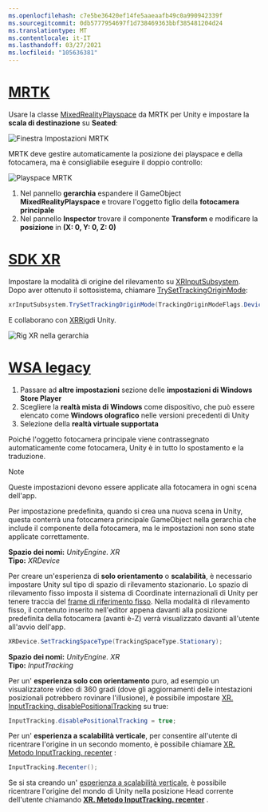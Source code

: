 ```yaml
---
ms.openlocfilehash: c7e5be36420ef14fe5aaeaafb49c0a990942339f
ms.sourcegitcommit: 0db5777954697f1d738469363bbf385481204d24
ms.translationtype: MT
ms.contentlocale: it-IT
ms.lasthandoff: 03/27/2021
ms.locfileid: "105636381"
---
```

# <a name="mrtk"></a>[MRTK](#tab/mrtk)
<!-- NEVER CHANGE THE ABOVE LINE! -->

Usare la classe [MixedRealityPlayspace](https://docs.microsoft.com/dotnet/api/microsoft.mixedreality.toolkit.mixedrealityplayspace) da MRTK per Unity e impostare la **scala di destinazione** su **Seated**:

![Finestra Impostazioni MRTK](../../images/mrtk-target-scale.png)

MRTK deve gestire automaticamente la posizione dei playspace e della fotocamera, ma è consigliabile eseguire il doppio controllo:

![Playspace MRTK](../../images/mrtk-playspace.png)

1. Nel pannello **gerarchia** espandere il GameObject **MixedRealityPlayspace** e trovare l'oggetto figlio della **fotocamera principale**
2. Nel pannello **Inspector** trovare il componente **Transform** e modificare la **posizione** in **(X: 0, Y: 0, Z: 0)**

# <a name="xr-sdk"></a>[SDK XR](#tab/xr)
<!-- NEVER CHANGE THE ABOVE LINE! -->

Impostare la modalità di origine del rilevamento su [XRInputSubsystem](https://docs.unity3d.com/Documentation/ScriptReference/XR.XRInputSubsystem.html). Dopo aver ottenuto il sottosistema, chiamare [TrySetTrackingOriginMode](https://docs.unity3d.com/Documentation/ScriptReference/XR.XRInputSubsystem.TrySetTrackingOriginMode.html):

```cs
xrInputSubsystem.TrySetTrackingOriginMode(TrackingOriginModeFlags.Device);
```

E collaborano con [XRRig](https://docs.unity3d.com/Manual/configuring-project-for-xr.html)di Unity.

![Rig XR nella gerarchia](../../images/xrsdk-xrrig.png)

# <a name="legacy-wsa"></a>[WSA legacy](#tab/wsa)
<!-- NEVER CHANGE THE ABOVE LINE! -->

1. Passare ad **altre impostazioni** sezione delle **impostazioni di Windows Store Player**
2. Scegliere la **realtà mista di Windows** come dispositivo, che può essere elencato come **Windows olografico** nelle versioni precedenti di Unity
3. Selezione della **realtà virtuale supportata**

Poiché l'oggetto fotocamera principale viene contrassegnato automaticamente come fotocamera, Unity è in tutto lo spostamento e la traduzione.

>[!NOTE]
>Queste impostazioni devono essere applicate alla fotocamera in ogni scena dell'app.
>
>Per impostazione predefinita, quando si crea una nuova scena in Unity, questa conterrà una fotocamera principale GameObject nella gerarchia che include il componente della fotocamera, ma le impostazioni non sono state applicate correttamente.

**Spazio dei nomi:** *UnityEngine. XR*<br>
**Tipo:** *XRDevice*

Per creare un'esperienza di **solo orientamento** o **scalabilità**, è necessario impostare Unity sul tipo di spazio di rilevamento stazionario. Lo spazio di rilevamento fisso imposta il sistema di Coordinate internazionali di Unity per tenere traccia del [frame di riferimento fisso](../../../../design/coordinate-systems.md#spatial-coordinate-systems). Nella modalità di rilevamento fisso, il contenuto inserito nell'editor appena davanti alla posizione predefinita della fotocamera (avanti è-Z) verrà visualizzato davanti all'utente all'avvio dell'app.

```cs
XRDevice.SetTrackingSpaceType(TrackingSpaceType.Stationary);
```

**Spazio dei nomi:** *UnityEngine. XR*<br>
**Tipo:** *InputTracking*

Per un' **esperienza solo con orientamento** puro, ad esempio un visualizzatore video di 360 gradi (dove gli aggiornamenti delle intestazioni posizionali potrebbero rovinare l'illusione), è possibile impostare [XR. InputTracking. disablePositionalTracking](https://docs.unity3d.com/ScriptReference/XR.InputTracking-disablePositionalTracking.html) su true:

```cs
InputTracking.disablePositionalTracking = true;
```

Per un' **esperienza a scalabilità verticale**, per consentire all'utente di ricentrare l'origine in un secondo momento, è possibile chiamare [XR. Metodo InputTracking. recenter](https://docs.unity3d.com/ScriptReference/XR.InputTracking.Recenter.html) :

```cs
InputTracking.Recenter();
```

Se si sta creando un' [esperienza a scalabilità verticale](../../../../design/coordinate-systems.md), è possibile ricentrare l'origine del mondo di Unity nella posizione Head corrente dell'utente chiamando **[XR. Metodo InputTracking. recenter](https://docs.unity3d.com/ScriptReference/XR.InputTracking.Recenter.html)** .